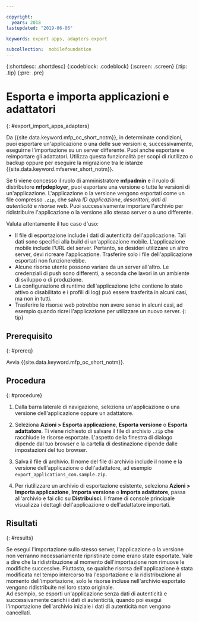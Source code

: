 ```yaml
---

copyright:
  years: 2018
lastupdated: "2019-06-06"

keywords: export apps, adapters export

subcollection:  mobilefoundation
---
```


{:shortdesc: .shortdesc}
{:codeblock: .codeblock}
{:screen: .screen}
{:tip: .tip}
{:pre: .pre}

# Esporta e importa applicazioni e adattatori
{: #export_import_apps_adapters}

Da {{site.data.keyword.mfp_oc_short_notm}}, in determinate condizioni, puoi esportare un'applicazione o una delle sue versioni e, successivamente, eseguirne l'importazione su un server differente. Puoi anche esportare e reimportare gli adattatori. Utilizza questa funzionalità per scopi di riutilizzo o backup oppure per eseguire la migrazione tra le istanze {{site.data.keyword.mfserver_short_notm}}.

Se ti viene concesso il ruolo di amministratore **mfpadmin** e il ruolo di distributore **mfpdeployer**, puoi esportare una versione o tutte le versioni di un'applicazione. L'applicazione o la versione vengono esportati come un file compresso `.zip`, che salva *ID applicazione*, *descrittori*, *dati di autenticità* e *risorse web*. Puoi successivamente importare l'archivio per ridistribuire l'applicazione o la versione allo stesso server o a uno differente.

Valuta attentamente il tuo caso d'uso:
* Il file di esportazione include i dati di autenticità dell'applicazione. Tali dati sono specifici alla build di un'applicazione mobile. L'applicazione mobile include l'URL del server. Pertanto, se desideri utilizzare un altro server, devi ricreare l'applicazione. Trasferire solo i file dell'applicazione esportati non funzionerebbe.
* Alcune risorse utente possono variare da un server all'altro. Le credenziali di push sono differenti, a seconda che lavori in un ambiente di sviluppo o di produzione.
* La configurazione di runtime dell'applicazione (che contiene lo stato attivo o disabilitato e i profili di log) può essere trasferita in alcuni casi, ma non in tutti.
* Trasferire le risorse web potrebbe non avere senso in alcuni casi, ad esempio quando ricrei l'applicazione per utilizzare un nuovo server.
{: tip}

##  Prerequisito
{: #prereq}

Avvia {{site.data.keyword.mfp_oc_short_notm}}.

##  Procedura
{: #procedure}

1.  Dalla barra laterale di navigazione, seleziona un'applicazione o una versione dell'applicazione oppure un adattatore.

2.  Seleziona **Azioni > Esporta applicazione**, **Esporta versione** o **Esporta adattatore**.
     Ti viene richiesto di salvare il file di archivio `.zip` che racchiude le risorse esportate. L'aspetto della finestra di dialogo dipende dal tuo browser e la cartella di destinazione dipende dalle impostazioni del tuo browser.

3.   Salva il file di archivio.
      Il nome del file di archivio include il nome e la versione dell'applicazione o dell'adattatore, ad esempio `export_applications_com.sample.zip`.

4.   Per riutilizzare un archivio di esportazione esistente, seleziona **Azioni > Importa applicazione**, **Importa versione** o **Importa adattatore**, passa all'archivio e fai clic su **Distribuisci**.
      Il frame di console principale visualizza i dettagli dell'applicazione o dell'adattatore importati.

##    Risultati
{: #results}

Se esegui l'importazione sullo stesso server, l'applicazione o la versione non verranno necessariamente ripristinate come erano state esportate. Vale a dire che la ridistribuzione al momento dell'importazione non rimuove le modifiche successive. Piuttosto, se qualche risorsa dell'applicazione è stata modificata nel tempo intercorso tra l'esportazione e la ridistribuzione al momento dell'importazione, solo le risorse incluse nell'archivio esportato vengono ridistribuite nel loro stato originale.
<br/>
Ad esempio, se esporti un'applicazione senza dati di autenticità e successivamente carichi i dati di autenticità, quando poi esegui l'importazione dell'archivio iniziale i dati di autenticità non vengono cancellati.
